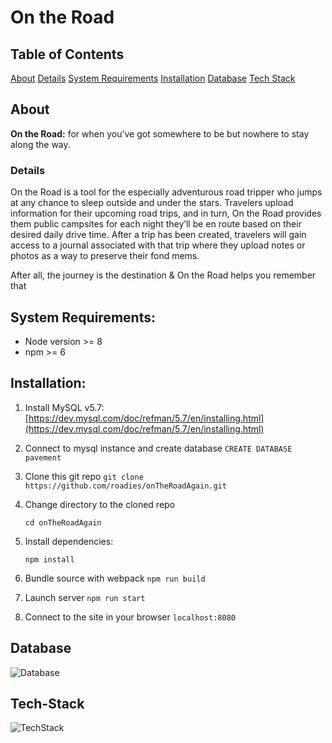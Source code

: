 # On the Road
## Table of Contents
[About](#about)
[Details](#details)
[System Requirements](#details)
[Installation](#installation)
[Database](#database)
[Tech Stack](#tech-stack)

## About
**On the Road:** for when you’ve got somewhere to be but nowhere to stay along the way.
### Details
On the Road is a tool for the especially adventurous road tripper who jumps at any chance to sleep outside and under the stars. Travelers upload information for their upcoming road trips, and in turn, On the Road provides them public campsites for each night they’ll be en route based on their desired daily drive time. After a trip has been created, travelers will gain access to a journal associated with that trip where they upload notes or photos as a way to preserve their fond mems.

After all, the journey is the destination & On the Road helps you remember that
## System Requirements:

 - Node version >= 8
 - npm >= 6

## Installation:  

1. Install MySQL v5.7:	[https://dev.mysql.com/doc/refman/5.7/en/installing.html](https://dev.mysql.com/doc/refman/5.7/en/installing.html)

2. Connect to mysql instance and create database
    ``CREATE DATABASE pavement``
	
3. Clone this git repo
	``git clone https://github.com/roadies/onTheRoadAgain.git``
	
4. Change directory to the cloned repo

    ``cd onTheRoadAgain``

5. Install dependencies:

   ``npm install``

6. Bundle source with webpack
    ``npm run build``
    
7. Launch server
	``npm run start``


8. Connect to the site in your browser
	`localhost:8080`
## Database
![Database](https://i.imgur.com/1L1HpUw.png)
## Tech-Stack

![TechStack](https://i.imgur.com/Obalg3C.png)


